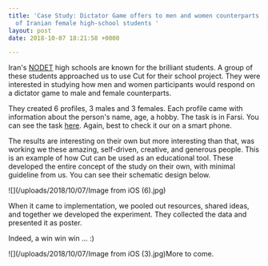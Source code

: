```yaml
---
title: 'Case Study: Dictator Game offers to men and women counterparts in a sample
  of Iranian female high-school students '
layout: post
date: 2018-10-07 18:21:58 +0000

---
```

Iran's [NODET](https://en.wikipedia.org/wiki/National_Organization_for_Development_of_Exceptional_Talents) high schools are known for the brilliant students. A group of these students approached us to use Cut for their school project. They were interested in studying how men and women participants would respond on a dictator game to male and female counterparts.

They created 6 profiles, 3 males and 3 females. Each profile came with information about the person's name, age, a hobby. The task is in Farsi. You can see the task [here](https://beta.cut.social/newui/#dictator). Again, best to check it our on a smart phone.

The results are interesting on their own but more interesting than that, was working we these amazing, self-driven, creative, and generous people. This is an example of how Cut can be used as an educational tool. These developed the entire concept of the study on their own, with minimal guideline from us. You can see their schematic design below. 

![](/uploads/2018/10/07/Image from iOS (6).jpg)

When it came to implementation, we pooled out resources, shared ideas, and together we developed the experiment. They collected the data and presented it as poster.  

Indeed, a win win win ... :)

![](/uploads/2018/10/07/Image from iOS (3).jpg)More to come.